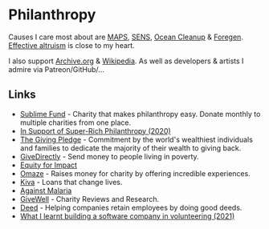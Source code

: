 # Philanthropy

Causes I care most about are [MAPS](https://www.maps.org/donate), [SENS](http://www.sens.org/donate), [Ocean Cleanup](https://theoceancleanup.com/) & [Foregen](https://www.foregen.org/). [Effective altruism](../philosophy/effective-altruism.md) is close to my heart.

I also support [Archive.org](https://archive.org/donate/) & [Wikipedia](https://donate.wikimedia.org). As well as developers & artists I admire via Patreon/GitHub/...

## Links

- [Sublime Fund](https://sublimefund.org/) - Charity that makes philanthropy easy. Donate monthly to multiple charities from one place.
- [In Support of Super-Rich Philanthropy (2020)](https://followtheargument.org/in-support-of-super-rich-philanthropy)
- [The Giving Pledge](https://givingpledge.org/Home.aspx) - Commitment by the world's wealthiest individuals and families to dedicate the majority of their wealth to giving back.
- [GiveDirectly](https://www.givedirectly.org/) - Send money to people living in poverty.
- [Equity for Impact](https://equityforimpact.com/)
- [Omaze](https://www.omaze.com/) - Raises money for charity by offering incredible experiences.
- [Kiva](https://www.kiva.org/) - Loans that change lives.
- [Against Malaria](https://www.againstmalaria.com/default.aspx)
- [GiveWell](https://www.givewell.org/) - Charity Reviews and Research.
- [Deed](https://www.joindeed.com/) - Helping companies retain employees by doing good deeds.
- [What I learnt building a software company in volunteering (2021)](https://tycho.substack.com/p/building-a-volunteering-saas-company)
